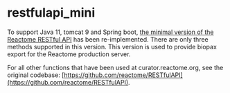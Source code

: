 # restfulapi_mini

To support Java 11, tomcat 9 and Spring boot, [the minimal version of the Reactome RESTful API](https://github.com/reactome/RESTfulAPI/tree/minimized) has been re-implemented. There are only three methods supported in this version. This version is used to provide biopax export for the Reactome production server. 

For all other functions that have been used at curator.reactome.org, see the original codebase: [https://github.com/reactome/RESTfulAPI](https://github.com/reactome/RESTfulAPI).
